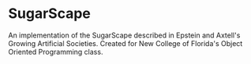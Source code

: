 # SugarScape
An implementation of the SugarScape described in Epstein and Axtell's Growing Artificial Societies.
Created for New College of Florida's Object Oriented Programming class. 
